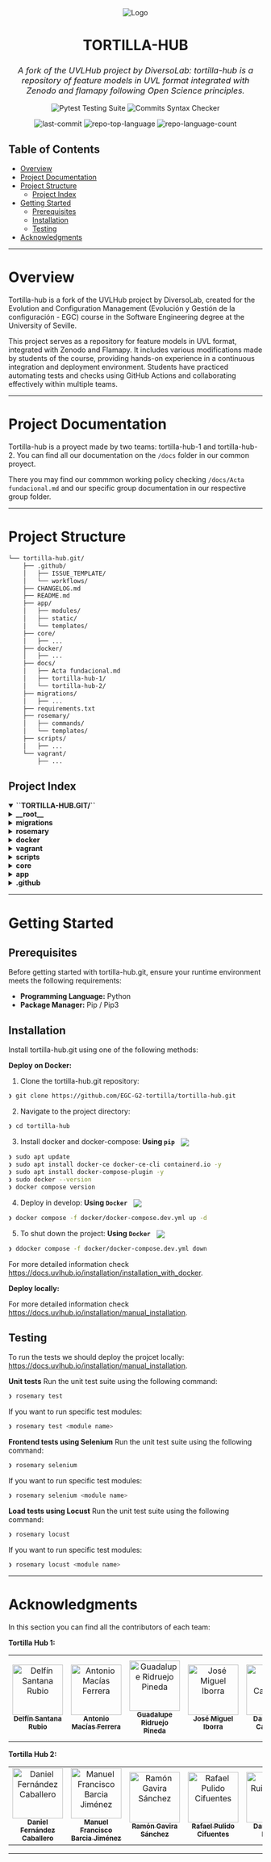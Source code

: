 
<div align="center">
  <img src="https://www.uvlhub.io/static/img/logos/logo-light.svg" alt="Logo">
</div>

<div align="center">
  <h1>TORTILLA-HUB</h1>
  <h3 style="font-style: italic; font-weight: normal;">
    A fork of the UVLHub project by DiversoLab: tortilla-hub is a repository of feature models in UVL format integrated with Zenodo and flamapy following Open Science principles.
  </h3>

  <p>
    <img src="https://github.com/EGC-G2-tortilla/tortilla-hub/actions/workflows/tests.yml/badge.svg?branch=main" alt="Pytest Testing Suite">
    <img src="https://github.com/EGC-G2-tortilla/tortilla-hub/actions/workflows/commits.yml/badge.svg?branch=main" alt="Commits Syntax Checker">
  </p>

  <p>
    <img src="https://img.shields.io/github/last-commit/EGC-G2-tortilla/tortilla-hub?style=default&logo=git&logoColor=white&color=0080ff" alt="last-commit">
    <img src="https://img.shields.io/github/languages/top/EGC-G2-tortilla/tortilla-hub?style=default&color=0080ff" alt="repo-top-language">
    <img src="https://img.shields.io/github/languages/count/EGC-G2-tortilla/tortilla-hub?style=default&color=0080ff" alt="repo-language-count">
  </p>

</div>

##  Table of Contents

- [Overview](#overview)
- [Project Documentation](#project-documentation)
- [Project Structure](#project-structure)
  - [Project Index](#project-index)
- [Getting Started](#getting-started)
  - [Prerequisites](#prerequisites)
  - [Installation](#installation)
  - [Testing](#testing)
- [Acknowledgments](#acknowledgments)

---

# Overview

Tortilla-hub is a fork of the UVLHub project by DiversoLab, created for the Evolution and Configuration Management (Evolución y Gestión de la configuración - EGC) course in the Software Engineering degree at the University of Seville.

This project serves as a repository for feature models in UVL format, integrated with Zenodo and Flamapy. It includes various modifications made by students of the course, providing hands-on experience in a continuous integration and deployment environment. Students have practiced automating tests and checks using GitHub Actions and collaborating effectively within multiple teams.



---

# Project Documentation

Tortilla-hub is a proyect made by two teams: tortilla-hub-1 and tortilla-hub-2. You can find all our documentation on the ``/docs`` folder in our common proyect. 

There you may find our commmon working policy checking ``/docs/Acta fundacional.md`` and our specific group documentation in our respective group folder.




---

# Project Structure

```sh
└── tortilla-hub.git/
    ├── .github/
    │   ├── ISSUE_TEMPLATE/
    │   └── workflows/
    ├── CHANGELOG.md
    ├── README.md
    ├── app/
    │   ├── modules/
    │   ├── static/
    │   └── templates/
    ├── core/
    │   ├── ...
    ├── docker/
    │   ├── ...
    ├── docs/
    │   ├── Acta fundacional.md
    │   ├── tortilla-hub-1/
    │   └── tortilla-hub-2/
    ├── migrations/
    │   ├── ...
    ├── requirements.txt
    ├── rosemary/
    │   ├── commands/
    │   └── templates/
    ├── scripts/
    │   ├── ...
    └── vagrant/
        ├── ...
```


## Project Index

<details open>
  <summary><b>``TORTILLA-HUB.GIT/``</b></summary>
  <details> <!-- __root__ Submodule -->
    <summary><b>__root__</b></summary>
    <blockquote>
      <table>
      <tr>
        <td><b><a href='https://github.com/EGC-G2-tortilla/tortilla-hub.git/blob/master/requirements.txt'>requirements.txt</a></b></td>
        <td>- Requirements.txt specifies the project's dependencies<br>- It lists numerous Python packages, including Flask for web framework, SQLAlchemy for database interaction, pytest for testing, and several libraries related to  feature modeling (flamapy-*)<br>- These packages provide the necessary tools and components for building and running the application.</td>
      </tr>
      <tr>
        <td><b><a href='https://github.com/EGC-G2-tortilla/tortilla-hub.git/blob/master/setup.py'>setup.py</a></b></td>
        <td>- ``setup.py`` configures the Rosemary project for installation<br>- It defines the project's metadata, lists dependencies (Click and python-dotenv), and specifies the command-line interface (``rosemary``) entry point, enabling users to easily interact with the UVLHub development environment via the command line.</td>
      </tr>
      </table>
    </blockquote>
  </details>
  <details> <!-- migrations Submodule -->
    <summary><b>migrations</b></summary>
    <blockquote>
      <table>
      <tr>
        <td><b><a href='https://github.com/EGC-G2-tortilla/tortilla-hub.git/blob/master/migrations/script.py.mako'>script.py.mako</a></b></td>
        <td>- The script generates Alembic migration scripts for database schema changes.</td>
      </tr>
      <tr>
        <td><b><a href='https://github.com/EGC-G2-tortilla/tortilla-hub.git/blob/master/migrations/env.py'>env.py</a></b></td>
        <td>- ``env.py`` configures Alembic, a database migration tool, within a Flask application</td>
      </tr>
      <tr>
        <td><b><a href='https://github.com/EGC-G2-tortilla/tortilla-hub.git/blob/master/migrations/alembic.ini'>alembic.ini</a></b></td>
        <td>- The ``alembic.ini`` file configures Alembic, a database migration tool, for the project</td>
      </tr>
      </table>
      <details>
        <summary><b>versions</b></summary>
        <blockquote>
          <a>This folder will contain the successive versions of the migrations made for the Flask project's database. The most recent one will have the highest version number.</a>
          <table>
          <tr>
            <td><b><a href='https://github.com/EGC-G2-tortilla/tortilla-hub.git/blob/master/migrations/versions/002.py'>002.py</a></b></td>
            <td>``❯ ...``</td>
          </tr>
          <tr>
            <td><b><a href='https://github.com/EGC-G2-tortilla/tortilla-hub.git/blob/master/migrations/versions/001.py'>001.py</a></b></td>
            <td>``❯ ...``</td>
          </tr>
          </table>
        </blockquote>
      </details>
    </blockquote>
  </details>
  <details> <!-- rosemary Submodule -->
    <summary><b>rosemary</b></summary>
    <blockquote>
      <table>
      <tr>
        <td><b><a href='https://github.com/EGC-G2-tortilla/tortilla-hub.git/blob/master/rosemary/cli.py'>cli.py</a></b></td>
        <td>- Rosemary/cli.py provides a command-line interface (CLI) for streamlining project development<br>- It integrates various commands, including database management, testing, environment setup, code quality checks, and deployment aids<br>- The CLI acts as a central access point, simplifying common development tasks and improving workflow efficiency within the larger Rosemary project.</td>
      </tr>
      <tr>
        <td><b><a href='https://github.com/EGC-G2-tortilla/tortilla-hub.git/blob/master/rosemary/__main__.py'>__main__.py</a></b></td>
        <td>- Rosemary's ``__main__.py`` serves as the application's entry point.</td>
      </tr>
      </table>
      <details>
        <summary><b>templates</b></summary>
        <blockquote>
          <a>...</a>
        </blockquote>
      </details>
      <details>
        <summary><b>commands</b></summary>
        <blockquote>
          <a>...</a>
        </blockquote>
      </details>
    </blockquote>
  </details>
  <details> <!-- docker Submodule -->
    <summary><b>docker</b></summary>
    <blockquote>
      <table>
      <tr>
        <td><b><a href='https://github.com/EGC-G2-tortilla/tortilla-hub.git/blob/master/docker/docker-compose.prod.ssl.yml'>docker-compose.prod.ssl.yml</a></b></td>
        <td>- The docker-compose.prod.ssl.yml file configures a production environment using Docker Compose<br>- It orchestrates the deployment of a web application, a MariaDB database, an Nginx reverse proxy, and Watchtower for automated container updates<br>- The configuration specifies container images, environment variables, port mappings, and volume mounts for persistent data and application resources.</td>
      </tr>
      <tr>
        <td><b><a href='https://github.com/EGC-G2-tortilla/tortilla-hub.git/blob/master/docker/docker-compose.dev.yml'>docker-compose.dev.yml</a></b></td>
        <td>- The ``docker-compose.dev.yml`` file configures a multi-container development environment<br>- It defines services for a web application, a MariaDB database, and an Nginx reverse proxy<br>- The configuration facilitates local development by linking these services, managing environment variables, and setting up necessary volumes and networks for seamless interaction<br>- The setup enables developers to run and test the application locally.</td>
      </tr>
      <tr>
        <td><b><a href='https://github.com/EGC-G2-tortilla/tortilla-hub.git/blob/master/docker/docker-compose.prod.webhook.yml'>docker-compose.prod.webhook.yml</a></b></td>
        <td>- The ``docker-compose.prod.webhook.yml`` file configures a production environment for a web application using Docker Compose<br>- It defines services for the application itself, a MariaDB database, and an Nginx web server, orchestrating their interactions and resource allocation<br>- The configuration includes environment variables, port mappings, volume mounts for persistent data and scripts, and ensures automatic restarts<br>- The setup facilitates deployment and management of the application within a containerized infrastructure.</td>
      </tr>
      <tr>
        <td><b><a href='https://github.com/EGC-G2-tortilla/tortilla-hub.git/blob/master/docker/docker-compose.prod.yml'>docker-compose.prod.yml</a></b></td>
        <td>- Docker Compose orchestrates a production environment<br>- It defines and manages four containers: a web application, a MariaDB database, an Nginx reverse proxy, and a Watchtower for automated container updates<br>- The configuration maps local directories to containers, enabling persistent storage and deployment of application code, scripts, and configurations<br>- The setup ensures high availability and simplified deployment.</td>
      </tr>
      </table>
      <details>
        <summary><b>images</b></summary>
        <a>This folder will contain the latest Docker images of the webhoock, database, prodcution and development application, and necessary test environments. </a>
        <blockquote>
          <table>
          <tr>
            <td><b><a href='https://github.com/EGC-G2-tortilla/tortilla-hub.git/blob/master/docker/images/Dockerfile.prod'>Dockerfile.prod</a></b></td>
            <td>``❯ ...``</td>
          </tr>
          <tr>
            <td><b><a href='https://github.com/EGC-G2-tortilla/tortilla-hub.git/blob/master/docker/images/Dockerfile.webhook'>Dockerfile.webhook</a></b></td>
            <td>``❯ ...``</td>
          </tr>
          <tr>
            <td><b><a href='https://github.com/EGC-G2-tortilla/tortilla-hub.git/blob/master/docker/images/Dockerfile.mariadb'>Dockerfile.mariadb</a></b></td>
            <td>``❯ ...``</td>
          </tr>
          <tr>
            <td><b><a href='https://github.com/EGC-G2-tortilla/tortilla-hub.git/blob/master/docker/images/Dockerfile.render'>Dockerfile.render</a></b></td>
            <td>``❯ ...``</td>
          </tr>
          <tr>
            <td><b><a href='https://github.com/EGC-G2-tortilla/tortilla-hub.git/blob/master/docker/images/Dockerfile.locust'>Dockerfile.locust</a></b></td>
            <td>``❯ ...``</td>
          </tr>
          <tr>
            <td><b><a href='https://github.com/EGC-G2-tortilla/tortilla-hub.git/blob/master/docker/images/Dockerfile.dev'>Dockerfile.dev</a></b></td>
            <td>``❯ ...``</td>
          </tr>
          </table>
        </blockquote>
      </details>
      <details>
        <summary><b>nginx</b></summary>
        <a>This folder will contain the latest Docker images of the Nginx reverse proxy, and a Watchtower for automated container updates. </a>
        <blockquote>
          <a>...</a>
          <details>
            <summary><b>html</b></summary>
            <blockquote>
              <a>...</a>
            </blockquote>
          </details>
        </blockquote>
      </details>
      <details>
        <summary><b>entrypoints</b></summary>
        <blockquote>
           <a>...</a>
        </blockquote>
      </details>
    </blockquote>
  </details>
  <details> <!-- vagrant Submodule -->
    <summary><b>vagrant</b></summary>
    <blockquote>
      <table>
      <tr>
        <td><b><a href='https://github.com/EGC-G2-tortilla/tortilla-hub.git/blob/master/vagrant/04_install_dependencies.yml'>04_install_dependencies.yml</a></b></td>
        <td>- The Ansible playbook configures the system to support the project's Python 3.12 environment.</td>
      </tr>
      <tr>
        <td><b><a href='https://github.com/EGC-G2-tortilla/tortilla-hub.git/blob/master/vagrant/02_install_mariadb.yml'>02_install_mariadb.yml</a></b></td>
        <td>- The Ansible playbook `02_install_mariadb.yml`` sets up a MariaDB database server<br>- It installs MariaDB and the necessary Python library, starts and enables the service, configures the root password, and creates specified databases and a user with appropriate privileges.</td>
      </tr>
      <tr>
        <td><b><a href='https://github.com/EGC-G2-tortilla/tortilla-hub.git/blob/master/vagrant/01_setup.yml'>01_setup.yml</a></b></td>
        <td>- `vagrant/01_setup.yml`` prepares the system for provisioning by updating the apt package cache.</td>
      </tr>
      <tr>
        <td><b><a href='https://github.com/EGC-G2-tortilla/tortilla-hub.git/blob/master/vagrant/03_mariadb_scripts.yml'>03_mariadb_scripts.yml</a></b></td>
        <td>- The ``vagrant/03_mariadb_scripts.yml`` Ansible playbook configures and initializes the MariaDB database.</td>
      </tr>
      <tr>
        <td><b><a href='https://github.com/EGC-G2-tortilla/tortilla-hub.git/blob/master/vagrant/06_utilities.yml'>06_utilities.yml</a></b></td>
        <td>- Ansible's `06_utilities.yml`` configures the Vagrant user environment.</td>
      </tr>
      <tr>
        <td><b><a href='https://github.com/EGC-G2-tortilla/tortilla-hub.git/blob/master/vagrant/00_main.yml'>00_main.yml</a></b></td>
        <td>``❯ ...``</td>
      </tr>
      <tr>
        <td><b><a href='https://github.com/EGC-G2-tortilla/tortilla-hub.git/blob/master/vagrant/Vagrantfile'>Vagrantfile</a></b></td>
        <td>- The Vagrantfile configures a virtual machine using Ubuntu, setting up network ports, syncing folders, and provisioning via Ansible<br>- It loads environment variables from a `.env`` file, making them accessible to the Ansible playbook and the virtual machine's shell environment<br>- This ensures consistent configuration and deployment across different environments.</td>
      </tr>
      <tr>
        <td><b><a href='https://github.com/EGC-G2-tortilla/tortilla-hub.git/blob/master/vagrant/05_run_app.yml'>05_run_app.yml</a></b></td>
        <td>``❯ ...``</td>
      </tr>
      </table>
    </blockquote>
  </details>
  <details> <!-- scripts Submodule -->
    <summary><b>scripts</b></summary>
    <blockquote>
      <table>
      <tr>
        <td><b><a href='https://github.com/EGC-G2-tortilla/tortilla-hub.git/blob/master/scripts/restart_container.sh'>restart_container.sh</a></b></td>
        <td>``❯ Restarts the Docker container running the Flask app. ``</td>
      </tr>
      <tr>
        <td><b><a href='https://github.com/EGC-G2-tortilla/tortilla-hub.git/blob/master/scripts/wait-for-db.sh'>wait-for-db.sh</a></b></td>
        <td>``❯ Waits for the database service to be up before starting the Flask app. ``</td>
      </tr>
      <tr>
        <td><b><a href='https://github.com/EGC-G2-tortilla/tortilla-hub.git/blob/master/scripts/init-testing-db.sh'>init-testing-db.sh</a></b></td>
        <td>``❯ Waits for the database service to be up before starting the Flask app, likely using a connection check loop.``</td>
      </tr>
      <tr>
        <td><b><a href='https://github.com/EGC-G2-tortilla/tortilla-hub.git/blob/master/scripts/ssl_renew.sh'>ssl_renew.sh</a></b></td>
        <td>``❯ Renews SSL certificates. ``</td>
      </tr>
      <tr>
        <td><b><a href='https://github.com/EGC-G2-tortilla/tortilla-hub.git/blob/master/scripts/git_update.sh'>git_update.sh</a></b></td>
        <td>``❯ Updates the project repository by pulling the latest changes from Git. ``</td>
      </tr>
      <tr>
        <td><b><a href='https://github.com/EGC-G2-tortilla/tortilla-hub.git/blob/master/scripts/ssl_setup.sh'>ssl_setup.sh</a></b></td>
        <td>``❯ Sets up SSL certificates and configures the Flask app with Nginx. ``</td>
      </tr>
      <tr>
        <td><b><a href='https://github.com/EGC-G2-tortilla/tortilla-hub.git/blob/master/scripts/clean_docker.sh'>clean_docker.sh</a></b></td>
        <td>``❯ Cleans up unused Docker containers, images, volumes, and networks.``</td>
      </tr>
      </table>
    </blockquote>
  </details>
  <details> <!-- core Submodule -->
    <summary><b>core</b></summary>
    <blockquote>
      <a>The core folder contains the core logic of the application: application setup,  configurations, selenium configuration, serialicers and decorators, base templates, etc.</a>
      <details>
        <summary><b>bootstraps</b></summary>
        <blockquote>
          <a>...</a>
        </blockquote>
      </details>
      <details>
        <summary><b>selenium</b></summary>
        <blockquote>
          <a>...</a>
        </blockquote>
      </details>
      <details>
        <summary><b>configuration</b></summary>
        <blockquote>
          <a>...</a>
        </blockquote>
      </details>
      <details>
        <summary><b>blueprints</b></summary>
        <blockquote>
          <a>...</a>
        </blockquote>
      </details>
      <details>
        <summary><b>serialisers</b></summary>
        <blockquote>
          <a>...</a>
        </blockquote>
      </details>
      <details>
        <summary><b>decorators</b></summary>
        <blockquote>
          <a>...</a>
        </blockquote>
      </details>
      <details>
        <summary><b>locust</b></summary>
        <blockquote>
          <a>...</a>
        </blockquote>
      </details>
      <details>
        <summary><b>resources</b></summary>
        <blockquote>
          <a>...</a>
        </blockquote>
      </details>
      <details>
        <summary><b>managers</b></summary>
        <blockquote>
          <a>...</a>
        </blockquote>
      </details>
      <details>
        <summary><b>repositories</b></summary>
        <blockquote>
          <a>...</a>
        </blockquote>
      </details>
      <details>
        <summary><b>seeders</b></summary>
        <blockquote>
          <a>...</a>
        </blockquote>
      </details>
      <details>
        <summary><b>environment</b></summary>
        <blockquote>
          <a>...</a>
        </blockquote>
      </details>
      <details>
        <summary><b>services</b></summary>
        <blockquote>
          <a>...</a>
        </blockquote>
      </details>
    </blockquote>
  </details>
  <details> <!-- app Submodule -->
    <summary><b>app</b></summary>
    <a>The app folder cotains all the application logic: all the data models, the repositories and servers of the differrent modules, and the html files for the applications views. </a>
    <blockquote>
      <details>
        <summary><b>templates</b></summary>
        <a>Base templates for the html files and common error pages. </a>
        <blockquote>
          <table>
          <tr>
            <td><b><a href='https://github.com/EGC-G2-tortilla/tortilla-hub.git/blob/master/app/templates/base_template.html'>base_template.html</a></b></td>
            <td>``❯ The base template that provides the layout (e.g., navigation, header, footer) for other pages. Other templates extend this. ``</td>
          </tr>
          <tr>
            <td><b><a href='https://github.com/EGC-G2-tortilla/tortilla-hub.git/blob/master/app/templates/500.html'>500.html</a></b></td>
            <td>``❯ Displays the 500 Internal Server Error page, shown when the server encounters an unexpected condition. ``</td>
          </tr>
          <tr>
            <td><b><a href='https://github.com/EGC-G2-tortilla/tortilla-hub.git/blob/master/app/templates/404.html'>404.html</a></b></td>
            <td>``❯ Renders the 404 Not Found page, displayed when a resource (e.g., URL) does not exist. ``</td>
          </tr>
          <tr>
            <td><b><a href='https://github.com/EGC-G2-tortilla/tortilla-hub.git/blob/master/app/templates/401.html'>401.html</a></b></td>
            <td>``❯ A 401 Unauthorized error page, shown when the user is not authenticated. ``</td>
          </tr>
          <tr>
            <td><b><a href='https://github.com/EGC-G2-tortilla/tortilla-hub.git/blob/master/app/templates/400.html'>400.html</a></b></td>
            <td>``❯ Handles the 400 Bad Request error, usually caused by invalid client input. ``</td>
          </tr>
          </table>
        </blockquote>
      </details>
      <details>
        <summary><b>modules</b></summary>
        <blockquote>
          <table>
          <tr>
            <td><b><a href='https://github.com/EGC-G2-tortilla/tortilla-hub.git/blob/master/app/modules/conftest.py'>conftest.py</a></b></td>
            <td>``❯ ...``</td>
          </tr>
          <tr>
            <td><b><a href='https://github.com/EGC-G2-tortilla/tortilla-hub.git/blob/master/app/modules/pytest.ini'>pytest.ini</a></b></td>
            <td>``❯ ...``</td>
          </tr>
          </table>
          <details>
            <summary><b>webhook</b></summary>
            <a>This folder contains the logic related to handling webhooks (HTTP callbacks triggered by external services to notify your of certain events).</a>
            <blockquote>
              <table>
              <tr>
                <td><b><a href='https://github.com/EGC-G2-tortilla/tortilla-hub.git/blob/master/app/modules/webhook/services.py'>services.py</a></b></td>
                <td>``❯ ...``</td>
              </tr>
              <tr>
                <td><b><a href='https://github.com/EGC-G2-tortilla/tortilla-hub.git/blob/master/app/modules/webhook/models.py'>models.py</a></b></td>
                <td>``❯ ...``</td>
              </tr>
              <tr>
                <td><b><a href='https://github.com/EGC-G2-tortilla/tortilla-hub.git/blob/master/app/modules/webhook/seeders.py'>seeders.py</a></b></td>
                <td>``❯ ...``</td>
              </tr>
              <tr>
                <td><b><a href='https://github.com/EGC-G2-tortilla/tortilla-hub.git/blob/master/app/modules/webhook/forms.py'>forms.py</a></b></td>
                <td>``❯ ...``</td>
              </tr>
              <tr>
                <td><b><a href='https://github.com/EGC-G2-tortilla/tortilla-hub.git/blob/master/app/modules/webhook/repositories.py'>repositories.py</a></b></td>
                <td>``❯ ...``</td>
              </tr>
              <tr>
                <td><b><a href='https://github.com/EGC-G2-tortilla/tortilla-hub.git/blob/master/app/modules/webhook/routes.py'>routes.py</a></b></td>
                <td>``❯ ...``</td>
              </tr>
              </table>
              <details>
                <summary><b>templates</b></summary>
                <blockquote>
                  <details>
                    <summary><b>webhook</b></summary>
                    <blockquote>
                      <table>
                      <tr>
                        <td><b><a href='https://github.com/EGC-G2-tortilla/tortilla-hub.git/blob/master/app/modules/webhook/templates/webhook/index.html'>index.html</a></b></td>
                        <td>``❯ ...``</td>
                      </tr>
                      </table>
                    </blockquote>
                  </details>
                </blockquote>
              </details>
            </blockquote>
          </details>
          <details>
            <summary><b>flamapy</b></summary>
            <blockquote>
              <table>
              <tr>
                <td><b><a href='https://github.com/EGC-G2-tortilla/tortilla-hub.git/blob/master/app/modules/flamapy/services.py'>services.py</a></b></td>
                <td>``❯ ...``</td>
              </tr>
              <tr>
                <td><b><a href='https://github.com/EGC-G2-tortilla/tortilla-hub.git/blob/master/app/modules/flamapy/models.py'>models.py</a></b></td>
                <td>``❯ ...``</td>
              </tr>
              <tr>
                <td><b><a href='https://github.com/EGC-G2-tortilla/tortilla-hub.git/blob/master/app/modules/flamapy/seeders.py'>seeders.py</a></b></td>
                <td>``❯ ...``</td>
              </tr>
              <tr>
                <td><b><a href='https://github.com/EGC-G2-tortilla/tortilla-hub.git/blob/master/app/modules/flamapy/forms.py'>forms.py</a></b></td>
                <td>``❯ ...``</td>
              </tr>
              <tr>
                <td><b><a href='https://github.com/EGC-G2-tortilla/tortilla-hub.git/blob/master/app/modules/flamapy/repositories.py'>repositories.py</a></b></td>
                <td>``❯ ...``</td>
              </tr>
              <tr>
                <td><b><a href='https://github.com/EGC-G2-tortilla/tortilla-hub.git/blob/master/app/modules/flamapy/routes.py'>routes.py</a></b></td>
                <td>``❯ ...``</td>
              </tr>
              </table>
              <details>
                <summary><b>templates</b></summary>
                <blockquote>
                  <details>
                    <summary><b>flamapy</b></summary>
                    <blockquote>
                      <table>
                      <tr>
                        <td><b><a href='https://github.com/EGC-G2-tortilla/tortilla-hub.git/blob/master/app/modules/flamapy/templates/flamapy/index.html'>index.html</a></b></td>
                        <td>``❯ ...``</td>
                      </tr>
                      </table>
                    </blockquote>
                  </details>
                </blockquote>
              </details>
            </blockquote>
          </details>
          <details>
            <summary><b>auth</b></summary>
            <blockquote>
              <a>The auth folder is dedicated to handling authentication and authorization functionalities. It contains code that manages user login, registration, password management, and permissions.</a>
              <table>
              <tr>
                <td><b><a href='https://github.com/EGC-G2-tortilla/tortilla-hub.git/blob/master/app/modules/auth/services.py'>services.py</a></b></td>
                <td>``❯ ...``</td>
              </tr>
              <tr>
                <td><b><a href='https://github.com/EGC-G2-tortilla/tortilla-hub.git/blob/master/app/modules/auth/models.py'>models.py</a></b></td>
                <td>``❯ ...``</td>
              </tr>
              <tr>
                <td><b><a href='https://github.com/EGC-G2-tortilla/tortilla-hub.git/blob/master/app/modules/auth/seeders.py'>seeders.py</a></b></td>
                <td>``❯ ...``</td>
              </tr>
              <tr>
                <td><b><a href='https://github.com/EGC-G2-tortilla/tortilla-hub.git/blob/master/app/modules/auth/forms.py'>forms.py</a></b></td>
                <td>``❯ ...``</td>
              </tr>
              <tr>
                <td><b><a href='https://github.com/EGC-G2-tortilla/tortilla-hub.git/blob/master/app/modules/auth/repositories.py'>repositories.py</a></b></td>
                <td>``❯ ...``</td>
              </tr>
              <tr>
                <td><b><a href='https://github.com/EGC-G2-tortilla/tortilla-hub.git/blob/master/app/modules/auth/routes.py'>routes.py</a></b></td>
                <td>``❯ ...``</td>
              </tr>
              </table>
              <details>
                <summary><b>templates</b></summary>
                <blockquote>
                  <details>
                    <summary><b>auth</b></summary>
                    <blockquote>
                      <table>
                      <tr>
                        <td><b><a href='https://github.com/EGC-G2-tortilla/tortilla-hub.git/blob/master/app/modules/auth/templates/auth/signup_form.html'>signup_form.html</a></b></td>
                        <td>``❯ ...``</td>
                      </tr>
                      <tr>
                        <td><b><a href='https://github.com/EGC-G2-tortilla/tortilla-hub.git/blob/master/app/modules/auth/templates/auth/provide_email.html'>provide_email.html</a></b></td>
                        <td>``❯ ...``</td>
                      </tr>
                      <tr>
                        <td><b><a href='https://github.com/EGC-G2-tortilla/tortilla-hub.git/blob/master/app/modules/auth/templates/auth/login_form.html'>login_form.html</a></b></td>
                        <td>``❯ ...``</td>
                      </tr>
                      </table>
                    </blockquote>
                  </details>
                </blockquote>
              </details>
            </blockquote>
          </details>
          <details>
            <summary><b>hubfile</b></summary>
            <blockquote>
              <table>
              <tr>
                <td><b><a href='https://github.com/EGC-G2-tortilla/tortilla-hub.git/blob/master/app/modules/hubfile/services.py'>services.py</a></b></td>
                <td>``❯ ...``</td>
              </tr>
              <tr>
                <td><b><a href='https://github.com/EGC-G2-tortilla/tortilla-hub.git/blob/master/app/modules/hubfile/models.py'>models.py</a></b></td>
                <td>``❯ ...``</td>
              </tr>
              <tr>
                <td><b><a href='https://github.com/EGC-G2-tortilla/tortilla-hub.git/blob/master/app/modules/hubfile/seeders.py'>seeders.py</a></b></td>
                <td>``❯ ...``</td>
              </tr>
              <tr>
                <td><b><a href='https://github.com/EGC-G2-tortilla/tortilla-hub.git/blob/master/app/modules/hubfile/forms.py'>forms.py</a></b></td>
                <td>``❯ ...``</td>
              </tr>
              <tr>
                <td><b><a href='https://github.com/EGC-G2-tortilla/tortilla-hub.git/blob/master/app/modules/hubfile/repositories.py'>repositories.py</a></b></td>
                <td>``❯ ...``</td>
              </tr>
              <tr>
                <td><b><a href='https://github.com/EGC-G2-tortilla/tortilla-hub.git/blob/master/app/modules/hubfile/routes.py'>routes.py</a></b></td>
                <td>``❯ ...``</td>
              </tr>
              </table>
              <details>
                <summary><b>templates</b></summary>
                <blockquote>
                  <details>
                    <summary><b>hubfile</b></summary>
                    <blockquote>
                      <table>
                      <tr>
                        <td><b><a href='https://github.com/EGC-G2-tortilla/tortilla-hub.git/blob/master/app/modules/hubfile/templates/hubfile/index.html'>index.html</a></b></td>
                        <td>``❯ ...``</td>
                      </tr>
                      </table>
                    </blockquote>
                  </details>
                </blockquote>
              </details>
            </blockquote>
          </details>
          <details>
            <summary><b>dataset</b></summary>
            <blockquote>
              <a>This folder contains all the object modelling and business logic related to the datasets, which are one of the core elements of the uvl repository. </a>
              <table>
              <tr>
                <td><b><a href='https://github.com/EGC-G2-tortilla/tortilla-hub.git/blob/master/app/modules/dataset/services.py'>services.py</a></b></td>
                <td>``❯ ...``</td>
              </tr>
              <tr>
                <td><b><a href='https://github.com/EGC-G2-tortilla/tortilla-hub.git/blob/master/app/modules/dataset/models.py'>models.py</a></b></td>
                <td>``❯ ...``</td>
              </tr>
              <tr>
                <td><b><a href='https://github.com/EGC-G2-tortilla/tortilla-hub.git/blob/master/app/modules/dataset/seeders.py'>seeders.py</a></b></td>
                <td>``❯ ...``</td>
              </tr>
              <tr>
                <td><b><a href='https://github.com/EGC-G2-tortilla/tortilla-hub.git/blob/master/app/modules/dataset/forms.py'>forms.py</a></b></td>
                <td>``❯ ...``</td>
              </tr>
              <tr>
                <td><b><a href='https://github.com/EGC-G2-tortilla/tortilla-hub.git/blob/master/app/modules/dataset/api.py'>api.py</a></b></td>
                <td>``❯ ...``</td>
              </tr>
              <tr>
                <td><b><a href='https://github.com/EGC-G2-tortilla/tortilla-hub.git/blob/master/app/modules/dataset/repositories.py'>repositories.py</a></b></td>
                <td>``❯ ...``</td>
              </tr>
              <tr>
                <td><b><a href='https://github.com/EGC-G2-tortilla/tortilla-hub.git/blob/master/app/modules/dataset/routes.py'>routes.py</a></b></td>
                <td>``❯ ...``</td>
              </tr>
              </table>
              <details>
                <summary><b>uvl_examples</b></summary>
                <blockquote>
                  <table>
                  <tr>
                    <td><b><a href='https://github.com/EGC-G2-tortilla/tortilla-hub.git/blob/master/app/modules/dataset/uvl_examples/file6.uvl'>file6.uvl</a></b></td>
                    <td>``❯ ...``</td>
                  </tr>
                  <tr>
                    <td><b><a href='https://github.com/EGC-G2-tortilla/tortilla-hub.git/blob/master/app/modules/dataset/uvl_examples/file7.uvl'>file7.uvl</a></b></td>
                    <td>``❯ ...``</td>
                  </tr>
                  <tr>
                    <td><b><a href='https://github.com/EGC-G2-tortilla/tortilla-hub.git/blob/master/app/modules/dataset/uvl_examples/file5.uvl'>file5.uvl</a></b></td>
                    <td>``❯ ...``</td>
                  </tr>
                  <tr>
                    <td><b><a href='https://github.com/EGC-G2-tortilla/tortilla-hub.git/blob/master/app/modules/dataset/uvl_examples/file4.uvl'>file4.uvl</a></b></td>
                    <td>``❯ ...``</td>
                  </tr>
                  <tr>
                    <td><b><a href='https://github.com/EGC-G2-tortilla/tortilla-hub.git/blob/master/app/modules/dataset/uvl_examples/file1.uvl'>file1.uvl</a></b></td>
                    <td>``❯ ...``</td>
                  </tr>
                  <tr>
                    <td><b><a href='https://github.com/EGC-G2-tortilla/tortilla-hub.git/blob/master/app/modules/dataset/uvl_examples/file3.uvl'>file3.uvl</a></b></td>
                    <td>``❯ ...``</td>
                  </tr>
                  <tr>
                    <td><b><a href='https://github.com/EGC-G2-tortilla/tortilla-hub.git/blob/master/app/modules/dataset/uvl_examples/file2.uvl'>file2.uvl</a></b></td>
                    <td>``❯ ...``</td>
                  </tr>
                  <tr>
                    <td><b><a href='https://github.com/EGC-G2-tortilla/tortilla-hub.git/blob/master/app/modules/dataset/uvl_examples/file9.uvl'>file9.uvl</a></b></td>
                    <td>``❯ ...``</td>
                  </tr>
                  <tr>
                    <td><b><a href='https://github.com/EGC-G2-tortilla/tortilla-hub.git/blob/master/app/modules/dataset/uvl_examples/file12.uvl'>file12.uvl</a></b></td>
                    <td>``❯ ...``</td>
                  </tr>
                  <tr>
                    <td><b><a href='https://github.com/EGC-G2-tortilla/tortilla-hub.git/blob/master/app/modules/dataset/uvl_examples/file8.uvl'>file8.uvl</a></b></td>
                    <td>``❯ ...``</td>
                  </tr>
                  <tr>
                    <td><b><a href='https://github.com/EGC-G2-tortilla/tortilla-hub.git/blob/master/app/modules/dataset/uvl_examples/file10.uvl'>file10.uvl</a></b></td>
                    <td>``❯ ...``</td>
                  </tr>
                  <tr>
                    <td><b><a href='https://github.com/EGC-G2-tortilla/tortilla-hub.git/blob/master/app/modules/dataset/uvl_examples/file11.uvl'>file11.uvl</a></b></td>
                    <td>``❯ ...``</td>
                  </tr>
                  </table>
                </blockquote>
              </details>
              <details>
                <summary><b>templates</b></summary>
                <blockquote>
                  <details>
                    <summary><b>dataset</b></summary>
                    <blockquote>
                      <table>
                      <tr>
                        <td><b><a href='https://github.com/EGC-G2-tortilla/tortilla-hub.git/blob/master/app/modules/dataset/templates/dataset/upload_dataset.html'>upload_dataset.html</a></b></td>
                        <td>``❯ ...``</td>
                      </tr>
                      <tr>
                        <td><b><a href='https://github.com/EGC-G2-tortilla/tortilla-hub.git/blob/master/app/modules/dataset/templates/dataset/view_dataset.html'>view_dataset.html</a></b></td>
                        <td>``❯ ...``</td>
                      </tr>
                      <tr>
                        <td><b><a href='https://github.com/EGC-G2-tortilla/tortilla-hub.git/blob/master/app/modules/dataset/templates/dataset/list_datasets.html'>list_datasets.html</a></b></td>
                        <td>``❯ ...``</td>
                      </tr>
                      </table>
                    </blockquote>
                  </details>
                </blockquote>
              </details>
            </blockquote>
          </details>
          <details>
            <summary><b>featuremodel</b></summary>
            <blockquote>
              <a>This folder contains all the data modelling and business logic behind the FeatureModel objects. </a>
              <table>
              <tr>
                <td><b><a href='https://github.com/EGC-G2-tortilla/tortilla-hub.git/blob/master/app/modules/featuremodel/services.py'>services.py</a></b></td>
                <td>``❯ ...``</td>
              </tr>
              <tr>
                <td><b><a href='https://github.com/EGC-G2-tortilla/tortilla-hub.git/blob/master/app/modules/featuremodel/models.py'>models.py</a></b></td>
                <td>``❯ ...``</td>
              </tr>
              <tr>
                <td><b><a href='https://github.com/EGC-G2-tortilla/tortilla-hub.git/blob/master/app/modules/featuremodel/seeders.py'>seeders.py</a></b></td>
                <td>``❯ ...``</td>
              </tr>
              <tr>
                <td><b><a href='https://github.com/EGC-G2-tortilla/tortilla-hub.git/blob/master/app/modules/featuremodel/forms.py'>forms.py</a></b></td>
                <td>``❯ ...``</td>
              </tr>
              <tr>
                <td><b><a href='https://github.com/EGC-G2-tortilla/tortilla-hub.git/blob/master/app/modules/featuremodel/repositories.py'>repositories.py</a></b></td>
                <td>``❯ ...``</td>
              </tr>
              <tr>
                <td><b><a href='https://github.com/EGC-G2-tortilla/tortilla-hub.git/blob/master/app/modules/featuremodel/routes.py'>routes.py</a></b></td>
                <td>``❯ ...``</td>
              </tr>
              </table>
              <details>
                <summary><b>templates</b></summary>
                <blockquote>
                  <details>
                    <summary><b>featuremodel</b></summary>
                    <blockquote>
                      <table>
                      <tr>
                        <td><b><a href='https://github.com/EGC-G2-tortilla/tortilla-hub.git/blob/master/app/modules/featuremodel/templates/featuremodel/index.html'>index.html</a></b></td>
                        <td>``❯ ...``</td>
                      </tr>
                      </table>
                    </blockquote>
                  </details>
                </blockquote>
              </details>
            </blockquote>
          </details>
          <details>
            <summary><b>explore</b></summary>
            <blockquote>
              <table>
              <tr>
                <td><b><a href='https://github.com/EGC-G2-tortilla/tortilla-hub.git/blob/master/app/modules/explore/services.py'>services.py</a></b></td>
                <td>``❯ ...``</td>
              </tr>
              <tr>
                <td><b><a href='https://github.com/EGC-G2-tortilla/tortilla-hub.git/blob/master/app/modules/explore/forms.py'>forms.py</a></b></td>
                <td>``❯ ...``</td>
              </tr>
              <tr>
                <td><b><a href='https://github.com/EGC-G2-tortilla/tortilla-hub.git/blob/master/app/modules/explore/repositories.py'>repositories.py</a></b></td>
                <td>``❯ ...``</td>
              </tr>
              <tr>
                <td><b><a href='https://github.com/EGC-G2-tortilla/tortilla-hub.git/blob/master/app/modules/explore/routes.py'>routes.py</a></b></td>
                <td>``❯ ...``</td>
              </tr>
              </table>
              <details>
                <summary><b>templates</b></summary>
                <blockquote>
                  <details>
                    <summary><b>explore</b></summary>
                    <blockquote>
                      <table>
                      <tr>
                        <td><b><a href='https://github.com/EGC-G2-tortilla/tortilla-hub.git/blob/master/app/modules/explore/templates/explore/index.html'>index.html</a></b></td>
                        <td>``❯ ...``</td>
                      </tr>
                      </table>
                    </blockquote>
                  </details>
                </blockquote>
              </details>
            </blockquote>
          </details>
          <details>
            <summary><b>public</b></summary>
            <blockquote>
              <table>
              <tr>
                <td><b><a href='https://github.com/EGC-G2-tortilla/tortilla-hub.git/blob/master/app/modules/public/routes.py'>routes.py</a></b></td>
                <td>``❯ ...``</td>
              </tr>
              </table>
              <details>
                <summary><b>templates</b></summary>
                <blockquote>
                  <details>
                    <summary><b>public</b></summary>
                    <blockquote>
                      <table>
                      <tr>
                        <td><b><a href='https://github.com/EGC-G2-tortilla/tortilla-hub.git/blob/master/app/modules/public/templates/public/index.html'>index.html</a></b></td>
                        <td>``❯ ...``</td>
                      </tr>
                      </table>
                    </blockquote>
                  </details>
                </blockquote>
              </details>
            </blockquote>
          </details>
          <details>
            <summary><b>profile</b></summary>
            <blockquote>
              <a> The profile folder handles user-related functionalities that allow users to view, update, and manage their personal data. </a>
              <table>
              <tr>
                <td><b><a href='https://github.com/EGC-G2-tortilla/tortilla-hub.git/blob/master/app/modules/profile/services.py'>services.py</a></b></td>
                <td>``❯ ...``</td>
              </tr>
              <tr>
                <td><b><a href='https://github.com/EGC-G2-tortilla/tortilla-hub.git/blob/master/app/modules/profile/models.py'>models.py</a></b></td>
                <td>``❯ ...``</td>
              </tr>
              <tr>
                <td><b><a href='https://github.com/EGC-G2-tortilla/tortilla-hub.git/blob/master/app/modules/profile/forms.py'>forms.py</a></b></td>
                <td>``❯ ...``</td>
              </tr>
              <tr>
                <td><b><a href='https://github.com/EGC-G2-tortilla/tortilla-hub.git/blob/master/app/modules/profile/repositories.py'>repositories.py</a></b></td>
                <td>``❯ ...``</td>
              </tr>
              <tr>
                <td><b><a href='https://github.com/EGC-G2-tortilla/tortilla-hub.git/blob/master/app/modules/profile/routes.py'>routes.py</a></b></td>
                <td>``❯ ...``</td>
              </tr>
              </table>
              <details>
                <summary><b>templates</b></summary>
                <blockquote>
                  <details>
                    <summary><b>profile</b></summary>
                    <blockquote>
                      <table>
                      <tr>
                        <td><b><a href='https://github.com/EGC-G2-tortilla/tortilla-hub.git/blob/master/app/modules/profile/templates/profile/edit.html'>edit.html</a></b></td>
                        <td>``❯ ...``</td>
                      </tr>
                      <tr>
                        <td><b><a href='https://github.com/EGC-G2-tortilla/tortilla-hub.git/blob/master/app/modules/profile/templates/profile/summary.html'>summary.html</a></b></td>
                        <td>``❯ ...``</td>
                      </tr>
                      </table>
                    </blockquote>
                  </details>
                </blockquote>
              </details>
            </blockquote>
          </details>
          <details>
            <summary><b>team</b></summary>
            <blockquote>
              <table>
              <tr>
                <td><b><a href='https://github.com/EGC-G2-tortilla/tortilla-hub.git/blob/master/app/modules/team/routes.py'>routes.py</a></b></td>
                <td>``❯ ...``</td>
              </tr>
              </table>
              <details>
                <summary><b>templates</b></summary>
                <blockquote>
                  <details>
                    <summary><b>team</b></summary>
                    <blockquote>
                      <table>
                      <tr>
                        <td><b><a href='https://github.com/EGC-G2-tortilla/tortilla-hub.git/blob/master/app/modules/team/templates/team/index.html'>index.html</a></b></td>
                        <td>``❯ ...``</td>
                      </tr>
                      </table>
                    </blockquote>
                  </details>
                </blockquote>
              </details>
            </blockquote>
          </details>
          <details>
            <summary><b>community</b></summary>
            <blockquote>
              <a>The comunnity folder contains all the data modelling, route, business logic and views of the communities. </a>
              <table>
              <tr>
                <td><b><a href='https://github.com/EGC-G2-tortilla/tortilla-hub.git/blob/master/app/modules/community/services.py'>services.py</a></b></td>
                <td>``❯ ...``</td>
              </tr>
              <tr>
                <td><b><a href='https://github.com/EGC-G2-tortilla/tortilla-hub.git/blob/master/app/modules/community/models.py'>models.py</a></b></td>
                <td>``❯ ...``</td>
              </tr>
              <tr>
                <td><b><a href='https://github.com/EGC-G2-tortilla/tortilla-hub.git/blob/master/app/modules/community/seeders.py'>seeders.py</a></b></td>
                <td>``❯ ...``</td>
              </tr>
              <tr>
                <td><b><a href='https://github.com/EGC-G2-tortilla/tortilla-hub.git/blob/master/app/modules/community/forms.py'>forms.py</a></b></td>
                <td>``❯ ...``</td>
              </tr>
              <tr>
                <td><b><a href='https://github.com/EGC-G2-tortilla/tortilla-hub.git/blob/master/app/modules/community/repositories.py'>repositories.py</a></b></td>
                <td>``❯ ...``</td>
              </tr>
              <tr>
                <td><b><a href='https://github.com/EGC-G2-tortilla/tortilla-hub.git/blob/master/app/modules/community/routes.py'>routes.py</a></b></td>
                <td>``❯ ...``</td>
              </tr>
              </table>
              <details>
                <summary><b>templates</b></summary>
                <blockquote>
                  <details>
                    <summary><b>community</b></summary>
                    <blockquote>
                      <table>
                      <tr>
                        <td><b><a href='https://github.com/EGC-G2-tortilla/tortilla-hub.git/blob/master/app/modules/community/templates/community/community_info.html'>community_info.html</a></b></td>
                        <td>``❯ ...``</td>
                      </tr>
                      <tr>
                        <td><b><a href='https://github.com/EGC-G2-tortilla/tortilla-hub.git/blob/master/app/modules/community/templates/community/community_members.html'>community_members.html</a></b></td>
                        <td>``❯ ...``</td>
                      </tr>
                      <tr>
                        <td><b><a href='https://github.com/EGC-G2-tortilla/tortilla-hub.git/blob/master/app/modules/community/templates/community/community.html'>community.html</a></b></td>
                        <td>``❯ ...``</td>
                      </tr>
                      <tr>
                        <td><b><a href='https://github.com/EGC-G2-tortilla/tortilla-hub.git/blob/master/app/modules/community/templates/community/index.html'>index.html</a></b></td>
                        <td>``❯ ...``</td>
                      </tr>
                      <tr>
                        <td><b><a href='https://github.com/EGC-G2-tortilla/tortilla-hub.git/blob/master/app/modules/community/templates/community/create_community.html'>create_community.html</a></b></td>
                        <td>``❯ ...``</td>
                      </tr>
                      </table>
                    </blockquote>
                  </details>
                </blockquote>
              </details>
            </blockquote>
          </details>
          <details>
            <summary><b>fakenodo</b></summary>
            <blockquote>
              <a> The fakenodo folder contains all the services and models necessary to works with a mocked version of Zenodo. this will help to simulate as many calls to the Zenodyo API as they are necessary to test the application. </a>
              <table>
              <tr>
                <td><b><a href='https://github.com/EGC-G2-tortilla/tortilla-hub.git/blob/master/app/modules/fakenodo/services.py'>services.py</a></b></td>
                <td>``❯ ...``</td>
              </tr>
              <tr>
                <td><b><a href='https://github.com/EGC-G2-tortilla/tortilla-hub.git/blob/master/app/modules/fakenodo/models.py'>models.py</a></b></td>
                <td>``❯ ...``</td>
              </tr>
              <tr>
                <td><b><a href='https://github.com/EGC-G2-tortilla/tortilla-hub.git/blob/master/app/modules/fakenodo/forms.py'>forms.py</a></b></td>
                <td>``❯ ...``</td>
              </tr>
              <tr>
                <td><b><a href='https://github.com/EGC-G2-tortilla/tortilla-hub.git/blob/master/app/modules/fakenodo/repositories.py'>repositories.py</a></b></td>
                <td>``❯ ...``</td>
              </tr>
              <tr>
                <td><b><a href='https://github.com/EGC-G2-tortilla/tortilla-hub.git/blob/master/app/modules/fakenodo/routes.py'>routes.py</a></b></td>
                <td>``❯ ...``</td>
              </tr>
              </table>
              <details>
                <summary><b>templates</b></summary>
                <blockquote>
                  <table>
                  <tr>
                    <td><b><a href='https://github.com/EGC-G2-tortilla/tortilla-hub.git/blob/master/app/modules/fakenodo/templates/index.html'>index.html</a></b></td>
                    <td>``❯ ...``</td>
                  </tr>
                  </table>
                </blockquote>
              </details>
            </blockquote>
          </details>
        </blockquote>
      </details>
    </blockquote>
  </details>
  <details> <!-- .github Submodule -->
    <summary><b>.github</b></summary>
    <a>It contains configuration files and scripts related to continuous integration (CI) and continuous deployment (CD). It includes YAML files that define workflows for GitHub Actions. </a>
    <blockquote>
      <details>
        <summary><b>workflows</b></summary>
        <blockquote>
          <table>
          <tr>
            <td><b><a href='https://github.com/EGC-G2-tortilla/tortilla-hub.git/blob/master/.github/workflows/deployment_on_dockerhub.yml'>deployment_on_dockerhub.yml</a></b></td>
            <td>``❯ ...``</td>
          </tr>
          <tr>
            <td><b><a href='https://github.com/EGC-G2-tortilla/tortilla-hub.git/blob/master/.github/workflows/codacy.yml'>codacy.yml</a></b></td>
            <td>``❯ ...``</td>
          </tr>
          <tr>
            <td><b><a href='https://github.com/EGC-G2-tortilla/tortilla-hub.git/blob/master/.github/workflows/render.yml'>render.yml</a></b></td>
            <td>``❯ ...``</td>
          </tr>
          <tr>
            <td><b><a href='https://github.com/EGC-G2-tortilla/tortilla-hub.git/blob/master/.github/workflows/versioning.yml'>versioning.yml</a></b></td>
            <td>``❯ ...``</td>
          </tr>
          <tr>
            <td><b><a href='https://github.com/EGC-G2-tortilla/tortilla-hub.git/blob/master/.github/workflows/lint.yml'>lint.yml</a></b></td>
            <td>``❯ ...``</td>
          </tr>
          <tr>
            <td><b><a href='https://github.com/EGC-G2-tortilla/tortilla-hub.git/blob/master/.github/workflows/commits.yml'>commits.yml</a></b></td>
            <td>``❯ ...``</td>
          </tr>
          <tr>
            <td><b><a href='https://github.com/EGC-G2-tortilla/tortilla-hub.git/blob/master/.github/workflows/merge-migrations.yml'>merge-migrations.yml</a></b></td>
            <td>``❯ ...``</td>
          </tr>
          <tr>
            <td><b><a href='https://github.com/EGC-G2-tortilla/tortilla-hub.git/blob/master/.github/workflows/tests.yml'>tests.yml</a></b></td>
            <td>``❯ ...``</td>
          </tr>
          <tr>
            <td><b><a href='https://github.com/EGC-G2-tortilla/tortilla-hub.git/blob/master/.github/workflows/automatic_pr.yml'>automatic_pr.yml</a></b></td>
            <td>``❯ ...``</td>
          </tr>
          </table>
        </blockquote>
      </details>
      <details>
        <summary><b>ISSUE_TEMPLATE</b></summary>
        <blockquote>
          <table>
          <tr>
            <td><b><a href='https://github.com/EGC-G2-tortilla/tortilla-hub.git/blob/master/.github/ISSUE_TEMPLATE/generic_issue.yml'>generic_issue.yml</a></b></td>
            <td>``❯ ...``</td>
          </tr>
          <tr>
            <td><b><a href='https://github.com/EGC-G2-tortilla/tortilla-hub.git/blob/master/.github/ISSUE_TEMPLATE/reportar_incidencia.yml'>reportar_incidencia.yml</a></b></td>
            <td>``❯ ...``</td>
          </tr>
          </table>
        </blockquote>
      </details>
    </blockquote>
  </details>
</details>

---

# Getting Started

## Prerequisites

Before getting started with tortilla-hub.git, ensure your runtime environment meets the following requirements:

- **Programming Language:** Python
- **Package Manager:** Pip / Pip3


## Installation

Install tortilla-hub.git using one of the following methods:

**Deploy on Docker:**
1. Clone the tortilla-hub.git repository:
```sh
❯ git clone https://github.com/EGC-G2-tortilla/tortilla-hub.git
```

2. Navigate to the project directory:
```sh
❯ cd tortilla-hub
```

3. Install docker and docker-compose:
**Using ``pip``** &nbsp; [<img align="center" src="https://img.shields.io/badge/Pip-3776AB.svg?style={badge_style}&logo=pypi&logoColor=white" />](https://pypi.org/project/pip/)

```sh
❯ sudo apt update
❯ sudo apt install docker-ce docker-ce-cli containerd.io -y
❯ sudo apt install docker-compose-plugin -y
❯ sudo docker --version
❯ docker compose version
```

4. Deploy in develop:
**Using ``Docker``** &nbsp; [<img align="center" src="https://img.shields.io/badge/Docker-2496ED.svg?style={badge_style}&logo=docker&logoColor=white" />](https://www.docker.com/)
```sh
❯ docker compose -f docker/docker-compose.dev.yml up -d 
```

5. To shut down the project:
**Using ``Docker``** &nbsp; [<img align="center" src="https://img.shields.io/badge/Docker-2496ED.svg?style={badge_style}&logo=docker&logoColor=white" />](https://www.docker.com/)
```sh
❯ ddocker compose -f docker/docker-compose.dev.yml down
```

For more detailed information check https://docs.uvlhub.io/installation/installation_with_docker. 


**Deploy locally:**

For more detailed information check https://docs.uvlhub.io/installation/manual_installation.



## Testing

To run the tests we should deploy the projcet locally: https://docs.uvlhub.io/installation/manual_installation.

**Unit tests**
Run the unit test suite using the following command:
```sh
❯ rosemary test
```

If you want to run specific test modules:
```sh
❯ rosemary test <module name>
```

**Frontend tests using Selenium**
Run the unit test suite using the following command:
```sh
❯ rosemary selenium
```

If you want to run specific test modules:
```sh
❯ rosemary selenium <module name>
```

**Load tests using Locust**
Run the unit test suite using the following command:
```sh
❯ rosemary locust
```

If you want to run specific test modules:
```sh
❯ rosemary locust <module name>
```

---


# Acknowledgments

In this section you can find all the contributors of each team:


**Tortilla Hub 1:**

<table>
    <tr>
        <td align="center">
            <a href="https://github.com/DelfinSR">
                <img src="https://avatars.githubusercontent.com/u/91948384?v=4" width="100px;" alt="Delfín Santana Rubio"/>
                <br />
                <sub><b>Delfín Santana Rubio</b></sub>
            </a>
        </td>
               <td align="center">
            <a href="https://github.com/antoniommff">
                <img src="https://avatars.githubusercontent.com/u/91947070?v=4" width="100px;" alt="Antonio Macías Ferrera"/>
                <br />
                <sub><b>Antonio Macías Ferrera</b></sub>
            </a>
        </td>
                <td align="center">
            <a href="https://github.com/guaridpin">
                <img src="https://avatars.githubusercontent.com/u/114622587?v=4" width="100px;" alt="Guadalupe Ridruejo Pineda"/>
                <br />
                <sub><b>Guadalupe Ridruejo Pineda</b></sub>
            </a>
        </td>
                <td align="center">
            <a href="https://github.com/josemicpy">
                <img src="https://avatars.githubusercontent.com/u/62075385?v=4" width="100px;" alt="José Miguel Iborra"/>
                <br />
                <sub><b>José Miguel Iborra</b></sub>
            </a>
        </td>
                <td align="center">
            <a href="https://github.com/danvelcam">
                <img src="https://avatars.githubusercontent.com/u/93273683?v=4" width="100px;" alt="Daniel Vela Camacho"/>
                <br />
                <sub><b>Daniel Vela Camacho</b></sub>
            </a>
        </td>
                      <td align="center">
            <a href="https://github.com/Letee2">
                <img src="https://avatars.githubusercontent.com/u/91889823?v=4" width="100px;" alt="Pablo Fernández Pérez"/>
                <br />
                <sub><b>Pablo Fernández Pérez</b></sub>
            </a>
        </td>
                      <td align="center">
            <a href="https://github.com/benjimrfl">
                <img src="https://avatars.githubusercontent.com/u/91946757?v=4" width="100px;" alt="Benjamín Ignacio Maureira Flores"/>
                <br />
                <sub><b>Benjamín Ignacio Maureira Flores</b></sub>
            </a>
        </td>
</table>


**Tortilla Hub 2:**

<table>
                <td align="center">
            <a href="https://github.com/DaniFdezCab">
                <img src="https://avatars.githubusercontent.com/u/92794081?v=4" width="100px;" alt="Daniel Fernández Caballero"/>
                <br />
                <sub><b>Daniel Fernández Caballero</b></sub>
            </a>
        </td>
                <td align="center">
            <a href="https://github.com/manbarjim2">
                <img src="https://avatars.githubusercontent.com/u/80253313?v=4" width="100px;" alt="Manuel Francisco Barcia Jiménez"/>
                <br />
                <sub><b>Manuel Francisco Barcia Jiménez</b></sub>
            </a>
        </td>
                <td align="center">
            <a href="https://github.com/rgavira123">
                <img src="https://avatars.githubusercontent.com/u/91947011?v=4" width="100px;" alt="Ramón Gavira Sánchez"/>
                <br />
                <sub><b>Ramón Gavira Sánchez</b></sub>
            </a>
        </td>
                <td align="center">
            <a href="https://github.com/rafpulcif">
                <img src="https://avatars.githubusercontent.com/u/91948036?v=4" width="100px;" alt="Rafael Pulido Cifuentes"/>
                <br />
                <sub><b>Rafael Pulido Cifuentes</b></sub>
            </a>
        </td>
                <td align="center">
            <a href="https://github.com/Danielruizlopezcc">
                <img src="https://avatars.githubusercontent.com/u/91948447?v=4" width="100px;" alt="Daniel Ruiz López"/>
                <br />
                <sub><b>Daniel Ruiz López</b></sub>
            </a>
        </td>
                <td align="center">
            <a href="https://github.com/albcarsic">
                <img src="https://avatars.githubusercontent.com/u/91947046?v=4" width="100px;" alt="Alberto Carmona Sicre"/>
                <br />
                <sub><b>Alberto Carmona Sicre</b></sub>
            </a>
        </td>
    </tr>
</table>

---
